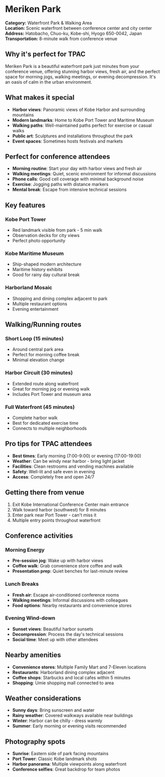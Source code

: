 # Meriken Park

**Category:** Waterfront Park & Walking Area  
**Location:** Scenic waterfront between conference center and city center  
**Address:** Hatobacho, Chuo-ku, Kobe-shi, Hyogo 650-0042, Japan  
**Transportation:** 8-minute walk from conference venue  

## Why it's perfect for TPAC

Meriken Park is a beautiful waterfront park just minutes from your conference venue, offering stunning harbor views, fresh air, and the perfect space for morning jogs, walking meetings, or evening decompression. It's an oasis of calm in the urban environment.

## What makes it special

- **Harbor views**: Panoramic views of Kobe Harbor and surrounding mountains
- **Modern landmarks**: Home to Kobe Port Tower and Maritime Museum
- **Walking paths**: Well-maintained paths perfect for exercise or casual walks
- **Public art**: Sculptures and installations throughout the park
- **Event spaces**: Sometimes hosts festivals and markets

## Perfect for conference attendees

- **Morning routine**: Start your day with harbor views and fresh air
- **Walking meetings**: Quiet, scenic environment for informal discussions
- **Phone calls**: Good cell coverage with minimal background noise
- **Exercise**: Jogging paths with distance markers
- **Mental break**: Escape from intensive technical sessions

## Key features

### Kobe Port Tower
- Red landmark visible from park - 5 min walk
- Observation decks for city views
- Perfect photo opportunity

### Kobe Maritime Museum
- Ship-shaped modern architecture
- Maritime history exhibits
- Good for rainy day cultural break

### Harborland Mosaic
- Shopping and dining complex adjacent to park
- Multiple restaurant options
- Evening entertainment

## Walking/Running routes

### Short Loop (15 minutes)
- Around central park area
- Perfect for morning coffee break
- Minimal elevation change

### Harbor Circuit (30 minutes)
- Extended route along waterfront
- Great for morning jog or evening walk
- Includes Port Tower and museum area

### Full Waterfront (45 minutes)
- Complete harbor walk
- Best for dedicated exercise time
- Connects to multiple neighborhoods

## Pro tips for TPAC attendees

- **Best times**: Early morning (7:00-9:00) or evening (17:00-19:00)
- **Weather**: Can be windy near harbor - bring light jacket
- **Facilities**: Clean restrooms and vending machines available
- **Safety**: Well-lit and safe even in evening
- **Access**: Completely free and open 24/7

## Getting there from venue

1. Exit Kobe International Conference Center main entrance
2. Walk toward harbor (southwest) for 8 minutes
3. Enter park near Port Tower - can't miss it
4. Multiple entry points throughout waterfront

## Conference activities

### Morning Energy
- **Pre-session jog**: Wake up with harbor views
- **Coffee walk**: Grab convenience store coffee and walk
- **Presentation prep**: Quiet benches for last-minute review

### Lunch Breaks
- **Fresh air**: Escape air-conditioned conference rooms
- **Walking meetings**: Informal discussions with colleagues
- **Food options**: Nearby restaurants and convenience stores

### Evening Wind-down
- **Sunset views**: Beautiful harbor sunsets
- **Decompression**: Process the day's technical sessions
- **Social time**: Meet up with other attendees

## Nearby amenities

- **Convenience stores**: Multiple Family Mart and 7-Eleven locations
- **Restaurants**: Harborland dining complex adjacent
- **Coffee shops**: Starbucks and local cafes within 5 minutes
- **Shopping**: Umie shopping mall connected to area

## Weather considerations

- **Sunny days**: Bring sunscreen and water
- **Rainy weather**: Covered walkways available near buildings
- **Winter**: Harbor can be chilly - dress warmly
- **Summer**: Early morning or evening visits recommended

## Photography spots

- **Sunrise**: Eastern side of park facing mountains
- **Port Tower**: Classic Kobe landmark shots
- **Harbor panorama**: Multiple viewpoints along waterfront
- **Conference selfies**: Great backdrop for team photos
